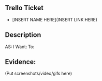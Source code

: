 ## Trello Ticket

- [INSERT NAME HERE](INSERT LINK HERE)

## Description

AS:
I Want:
To:

## Evidence:

(Put screenshots/video/gifs here)
